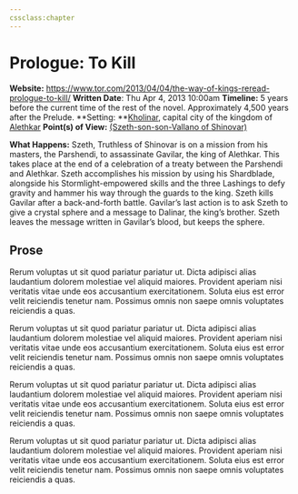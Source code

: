 ```yaml
---
cssclass:chapter
---
```


# Prologue: To Kill
**Website:** https://www.tor.com/2013/04/04/the-way-of-kings-reread-prologue-to-kill/
**Written Date**: Thu Apr 4, 2013 10:00am
**Timeline:** 5 years before the current time of the rest of the novel. Approximately 4,500 years after the Prelude.
**Setting: **[Kholinar](Kholinar.md), capital city of the kingdom of [Alethkar](Alethkar.md)
**Point(s) of View:** [ (Szeth-son-son-Vallano of Shinovar)](Szeth.md)


**What Happens:** Szeth, Truthless of Shinovar is on a mission from his masters, the Parshendi, to assassinate Gavilar, the king of Alethkar. This takes place at the end of a celebration of a treaty between the Parshendi and Alethkar. Szeth accomplishes his mission by using his Shardblade, alongside his Stormlight-empowered skills and the three Lashings to defy gravity and hammer his way through the guards to the king. Szeth kills Gavilar after a back-and-forth battle. Gavilar’s last action is to ask Szeth to give a crystal sphere and a message to Dalinar, the king’s brother. Szeth leaves the message written in Gavilar’s blood, but keeps the sphere.

## Prose

Rerum voluptas ut sit quod pariatur pariatur ut. Dicta adipisci alias laudantium dolorem molestiae vel aliquid maiores. Provident aperiam nisi veritatis vitae unde eos accusantium exercitationem. Soluta eius est error velit reiciendis tenetur nam. Possimus omnis non saepe omnis voluptates reiciendis a quas.

Rerum voluptas ut sit quod pariatur pariatur ut. Dicta adipisci alias laudantium dolorem molestiae vel aliquid maiores. Provident aperiam nisi veritatis vitae unde eos accusantium exercitationem. Soluta eius est error velit reiciendis tenetur nam. Possimus omnis non saepe omnis voluptates reiciendis a quas.

Rerum voluptas ut sit quod pariatur pariatur ut. Dicta adipisci alias laudantium dolorem molestiae vel aliquid maiores. Provident aperiam nisi veritatis vitae unde eos accusantium exercitationem. Soluta eius est error velit reiciendis tenetur nam. Possimus omnis non saepe omnis voluptates reiciendis a quas.

Rerum voluptas ut sit quod pariatur pariatur ut. Dicta adipisci alias laudantium dolorem molestiae vel aliquid maiores. Provident aperiam nisi veritatis vitae unde eos accusantium exercitationem. Soluta eius est error velit reiciendis tenetur nam. Possimus omnis non saepe omnis voluptates reiciendis a quas.